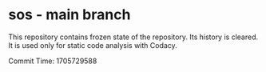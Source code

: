 # sos - main branch

This repository contains frozen state of the repository.
Its history is cleared. It is used only for static code
analysis with Codacy.

Commit Time: 1705729588